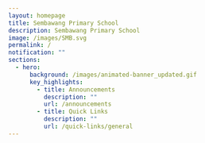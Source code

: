```yaml
---
layout: homepage
title: Sembawang Primary School
description: Sembawang Primary School
image: /images/SMB.svg
permalink: /
notification: ""
sections:
  - hero:
      background: /images/animated-banner_updated.gif
      key_highlights:
        - title: Announcements
          description: ""
          url: /announcements
        - title: Quick Links
          description: ""
          url: /quick-links/general
---
```

